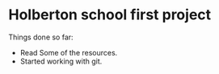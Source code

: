 # Holberton school first project
Things done so far:
- Read Some of the resources.
- Started working with git.
